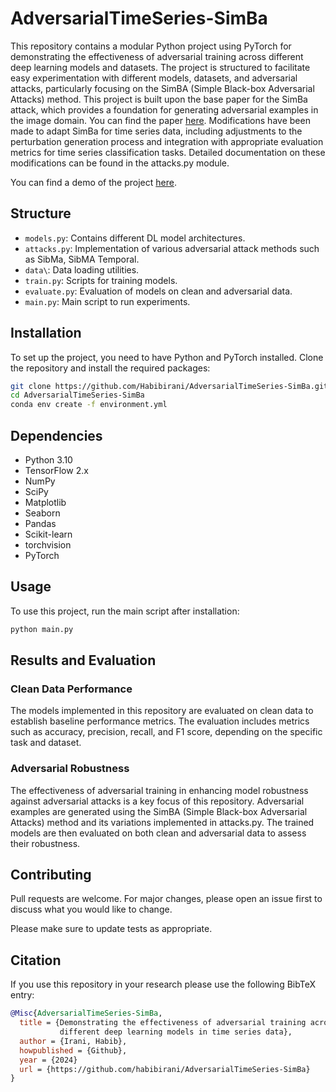 # AdversarialTimeSeries-SimBa

This repository contains a modular Python project using PyTorch for demonstrating the effectiveness of adversarial training across different deep learning models and datasets. The project is structured to facilitate easy experimentation with different models, datasets, and adversarial attacks, particularly focusing on the SimBA (Simple Black-box Adversarial Attacks) method. This project is built upon the base paper for the SimBa attack, which provides a foundation for generating adversarial examples in the image domain. You can find the paper [here](https://arxiv.org/abs/1905.07121). Modifications have been made to adapt SimBa for time series data, including adjustments to the perturbation generation process and integration with appropriate evaluation metrics for time series classification tasks. Detailed documentation on these modifications can be found in the attacks.py module.

You can find a demo of the project [here](https://www.youtube.com/watch?v=H9Yp2t74K54&t=36s).

## Structure
- `models.py`: Contains different DL model architectures.
- `attacks.py`: Implementation of various adversarial attack methods such as SibMa, SibMA Temporal.
- `data\`: Data loading utilities.
- `train.py`: Scripts for training models.
- `evaluate.py`: Evaluation of models on clean and adversarial data.
- `main.py`: Main script to run experiments.

## Installation

To set up the project, you need to have Python and PyTorch installed. Clone the repository and install the required packages:

```bash
git clone https://github.com/Habibirani/AdversarialTimeSeries-SimBa.git
cd AdversarialTimeSeries-SimBa
conda env create -f environment.yml

```

## Dependencies
- Python 3.10
- TensorFlow 2.x
- NumPy
- SciPy
- Matplotlib
- Seaborn
- Pandas
- Scikit-learn
- torchvision
- PyTorch


## Usage

To use this project, run the main script after installation:

```bash
python main.py

```
## Results and Evaluation
### Clean Data Performance
The models implemented in this repository are evaluated on clean data to establish baseline performance metrics. The evaluation includes metrics such as accuracy, precision, recall, and F1 score, depending on the specific task and dataset.

### Adversarial Robustness
The effectiveness of adversarial training in enhancing model robustness against adversarial attacks is a key focus of this repository. Adversarial examples are generated using the SimBA (Simple Black-box Adversarial Attacks) method and its variations implemented in attacks.py. The trained models are then evaluated on both clean and adversarial data to assess their robustness.


<!-- CONTRIBUTING -->
## Contributing
Pull requests are welcome. For major changes, please open an issue first to discuss what you would like to change.

Please make sure to update tests as appropriate.


<!-- CITATION -->
## Citation
If you use this repository in your research please use the following BibTeX entry:

```bibtex
@Misc{AdversarialTimeSeries-SimBa,
  title = {Demonstrating the effectiveness of adversarial training across 
           different deep learning models in time series data},
  author = {Irani, Habib},
  howpublished = {Github},
  year = {2024}
  url = {https://github.com/habibirani/AdversarialTimeSeries-SimBa}
}
```
